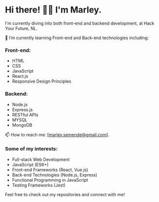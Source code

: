 # Hi there! 👋🏿 I'm Marley.

I'm currently diving into both front-end and backend development, at Hack Your Future, NL.

🌱 I’m currently learning Front-end and Back-end technologies including:

### Front-end:
- HTML
- CSS
- JavaScript
- React.js
- Responsive Design Principles

### Backend:
- Node.js
- Express.js
- RESTful APIs
- MYSQL
- MongoDB

📫 How to reach me: [marley.semende@gmail.com].

### Some of my interests:
- Full-stack Web Development
- JavaScript (ES6+)
- Front-end Frameworks (React, Vue.js)
- Back-end Technologies (Node.js, Express)
- Functional Programming in JavaScript
- Testing Frameworks (Jest)

Feel free to check out my repositories and connect with me!
